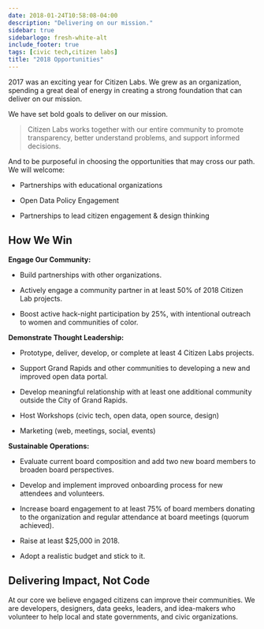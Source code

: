 ```yaml
---
date: 2018-01-24T10:58:08-04:00
description: "Delivering on our mission."
sidebar: true
sidebarlogo: fresh-white-alt
include_footer: true
tags: [civic tech,citizen labs]
title: "2018 Opportunities"
---
```


2017 was an exciting year for Citizen Labs. We grew as an organization, spending a great deal of energy in creating a strong foundation that can deliver on our mission.

We have set bold goals to deliver on our mission.

<div class="pa4">
  <blockquote class="athelas ml0 mt0 pl4 black-90 bl bw2 b--orange">
    <p class="f5 f4-m f3-l lh-copy measure mt0">
      Citizen Labs works together with our entire community to promote transparency, better understand problems, and support informed decisions.
    </p>
  </blockquote>
</div>

And to be purposeful in choosing the opportunities that may cross our path. We will welcome:

 - Partnerships with educational organizations

 - Open Data Policy Engagement

 - Partnerships to lead citizen engagement & design thinking


## How We Win

**Engage Our Community:**

- Build partnerships with other organizations.

- Actively engage a community partner in at least 50% of 2018 Citizen Lab projects.

- Boost active hack-night participation by 25%, with intentional outreach to women and communities of color.

**Demonstrate Thought Leadership:**

- Prototype, deliver, develop, or complete at least 4 Citizen Labs projects.

- Support Grand Rapids and other communities to developing a new and improved open data portal.

- Develop meaningful relationship with at least one additional community outside the City of Grand Rapids.

- Host Workshops (civic tech, open data, open source, design)

- Marketing (web, meetings, social, events)

**Sustainable Operations:**

- Evaluate current board composition and add two new board members to broaden board perspectives.

- Develop and implement improved onboarding process for new attendees and volunteers. 	

- Increase board engagement to at least 75% of board members donating to the organization and regular attendance at board meetings (quorum achieved).

- Raise at least $25,000 in 2018.

- Adopt a realistic budget and stick to it.

## Delivering Impact, Not Code

At our core we believe engaged citizens can improve their communities. We are developers, designers, data geeks, leaders, and idea-makers who volunteer to help local and state governments, and civic organizations.
